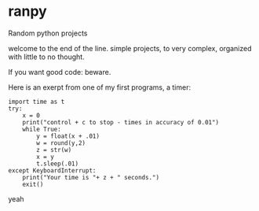 # ranpy
Random python projects


welcome to the end of the line. simple projects, to very complex, organized with little to no thought.

If you want good code: beware.

Here is an exerpt from one of my first programs, a timer:

    import time as t
    try:
        x = 0
        print("control + c to stop - times in accuracy of 0.01")
        while True:
            y = float(x + .01)
            w = round(y,2)
            z = str(w)
            x = y
            t.sleep(.01)
    except KeyboardInterrupt:
        print("Your time is "+ z + " seconds.")
        exit()
        
        
yeah
